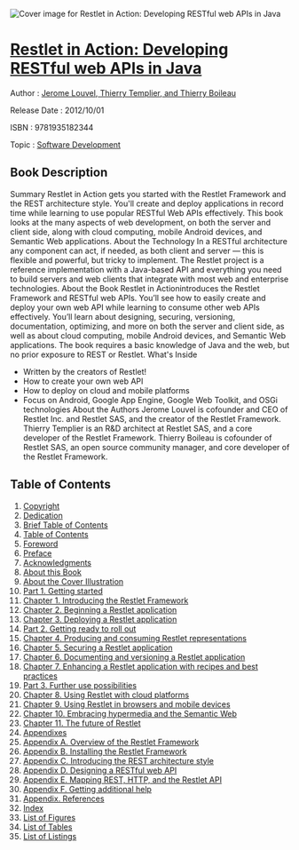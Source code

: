 ![Cover image for Restlet in Action: Developing RESTful web APIs in Java](https://imgdetail.ebookreading.net/cover/cover/software_development/EB9781935182344.jpg)

[Restlet in Action: Developing RESTful web APIs in Java](https://ebookreading.net/view/book/Restlet+in+Action%3A+Developing+RESTful+web+APIs+in+Java-EB9781935182344_1.html "Restlet in Action: Developing RESTful web APIs in Java")
====================================================================================================================

Author : [Jerome Louvel](https://ebookreading.net/search/author/Jerome+Louvel),[ Thierry Templier](https://ebookreading.net/search/author/+Thierry+Templier),[ and Thierry Boileau](https://ebookreading.net/search/author/+and+Thierry+Boileau)

Release Date : 2012/10/01

ISBN : 9781935182344

Topic : [Software Development](https://ebookreading.net/search/category/software-development)

Book Description
-----------------

Summary
Restlet in Action gets you started with the Restlet Framework and the REST architecture style. You'll create and deploy applications in record time while learning to use popular RESTful Web APIs effectively. This book looks at the many aspects of web development, on both the server and client side, along with cloud computing, mobile Android devices, and Semantic Web applications.
About the Technology
In a RESTful architecture any component can act, if needed, as both client and server — this is flexible and powerful, but tricky to implement. The Restlet project is a reference implementation with a Java-based API and everything you need to build servers and web clients that integrate with most web and enterprise technologies.
About the Book
Restlet in Actionintroduces the Restlet Framework and RESTful web APIs. You’ll see how to easily create and deploy your own web API while learning to consume other web APIs effectively. You’ll learn about designing, securing, versioning, documentation, optimizing, and more on both the server and client side, as well as about cloud computing, mobile Android devices, and Semantic Web applications.
The book requires a basic knowledge of Java and the web, but no prior exposure to REST or Restlet.
What's Inside
- Written by the creators of Restlet!
- How to create your own web API
- How to deploy on cloud and mobile platforms
- Focus on Android, Google App Engine, Google Web Toolkit, and OSGi technologies
About the Authors
Jerome Louvel is cofounder and CEO of Restlet Inc. and Restlet SAS, and the creator of the Restlet Framework. Thierry Templier is an R&amp;D architect at Restlet SAS, and a core developer of the Restlet Framework. Thierry Boileau is cofounder of Restlet SAS, an open source community manager, and core developer of the Restlet Framework.
              
Table of Contents
-----------------

1. [Copyright](https://ebookreading.net/view/book/Restlet+in+Action%3A+Developing+RESTful+web+APIs+in+Java-EB9781935182344_3.html)
1. [Dedication](https://ebookreading.net/view/book/Restlet+in+Action%3A+Developing+RESTful+web+APIs+in+Java-EB9781935182344_4.html)
1. [Brief Table of Contents](https://ebookreading.net/view/book/Restlet+in+Action%3A+Developing+RESTful+web+APIs+in+Java-EB9781935182344_5.html)
1. [Table of Contents](https://ebookreading.net/view/book/Restlet+in+Action%3A+Developing+RESTful+web+APIs+in+Java-EB9781935182344_6.html)
1. [Foreword](https://ebookreading.net/view/book/Restlet+in+Action%3A+Developing+RESTful+web+APIs+in+Java-EB9781935182344_7.html)
1. [Preface](https://ebookreading.net/view/book/Restlet+in+Action%3A+Developing+RESTful+web+APIs+in+Java-EB9781935182344_8.html)
1. [Acknowledgments](https://ebookreading.net/view/book/Restlet+in+Action%3A+Developing+RESTful+web+APIs+in+Java-EB9781935182344_9.html)
1. [About this Book](https://ebookreading.net/view/book/Restlet+in+Action%3A+Developing+RESTful+web+APIs+in+Java-EB9781935182344_10.html)
1. [About the Cover Illustration](https://ebookreading.net/view/book/Restlet+in+Action%3A+Developing+RESTful+web+APIs+in+Java-EB9781935182344_11.html)
1. [Part 1. Getting started](https://ebookreading.net/view/book/Restlet+in+Action%3A+Developing+RESTful+web+APIs+in+Java-EB9781935182344_12.html)
1. [Chapter 1. Introducing the Restlet Framework](https://ebookreading.net/view/book/Restlet+in+Action%3A+Developing+RESTful+web+APIs+in+Java-EB9781935182344_13.html)
1. [Chapter 2. Beginning a Restlet application](https://ebookreading.net/view/book/Restlet+in+Action%3A+Developing+RESTful+web+APIs+in+Java-EB9781935182344_14.html)
1. [Chapter 3. Deploying a Restlet application](https://ebookreading.net/view/book/Restlet+in+Action%3A+Developing+RESTful+web+APIs+in+Java-EB9781935182344_15.html)
1. [Part 2. Getting ready to roll out](https://ebookreading.net/view/book/Restlet+in+Action%3A+Developing+RESTful+web+APIs+in+Java-EB9781935182344_16.html)
1. [Chapter 4. Producing and consuming Restlet representations](https://ebookreading.net/view/book/Restlet+in+Action%3A+Developing+RESTful+web+APIs+in+Java-EB9781935182344_17.html)
1. [Chapter 5. Securing a Restlet application](https://ebookreading.net/view/book/Restlet+in+Action%3A+Developing+RESTful+web+APIs+in+Java-EB9781935182344_18.html)
1. [Chapter 6. Documenting and versioning a Restlet application](https://ebookreading.net/view/book/Restlet+in+Action%3A+Developing+RESTful+web+APIs+in+Java-EB9781935182344_19.html)
1. [Chapter 7. Enhancing a Restlet application with recipes and best practices](https://ebookreading.net/view/book/Restlet+in+Action%3A+Developing+RESTful+web+APIs+in+Java-EB9781935182344_20.html)
1. [Part 3. Further use possibilities](https://ebookreading.net/view/book/Restlet+in+Action%3A+Developing+RESTful+web+APIs+in+Java-EB9781935182344_21.html)
1. [Chapter 8. Using Restlet with cloud platforms](https://ebookreading.net/view/book/Restlet+in+Action%3A+Developing+RESTful+web+APIs+in+Java-EB9781935182344_22.html)
1. [Chapter 9. Using Restlet in browsers and mobile devices](https://ebookreading.net/view/book/Restlet+in+Action%3A+Developing+RESTful+web+APIs+in+Java-EB9781935182344_23.html)
1. [Chapter 10. Embracing hypermedia and the Semantic Web](https://ebookreading.net/view/book/Restlet+in+Action%3A+Developing+RESTful+web+APIs+in+Java-EB9781935182344_24.html)
1. [Chapter 11. The future of Restlet](https://ebookreading.net/view/book/Restlet+in+Action%3A+Developing+RESTful+web+APIs+in+Java-EB9781935182344_25.html)
1. [Appendixes](https://ebookreading.net/view/book/Restlet+in+Action%3A+Developing+RESTful+web+APIs+in+Java-EB9781935182344_26.html)
1. [Appendix A. Overview of the Restlet Framework](https://ebookreading.net/view/book/Restlet+in+Action%3A+Developing+RESTful+web+APIs+in+Java-EB9781935182344_27.html)
1. [Appendix B. Installing the Restlet Framework](https://ebookreading.net/view/book/Restlet+in+Action%3A+Developing+RESTful+web+APIs+in+Java-EB9781935182344_28.html)
1. [Appendix C. Introducing the REST architecture style](https://ebookreading.net/view/book/Restlet+in+Action%3A+Developing+RESTful+web+APIs+in+Java-EB9781935182344_29.html)
1. [Appendix D. Designing a RESTful web API](https://ebookreading.net/view/book/Restlet+in+Action%3A+Developing+RESTful+web+APIs+in+Java-EB9781935182344_30.html)
1. [Appendix E. Mapping REST, HTTP, and the Restlet API](https://ebookreading.net/view/book/Restlet+in+Action%3A+Developing+RESTful+web+APIs+in+Java-EB9781935182344_31.html)
1. [Appendix F. Getting additional help](https://ebookreading.net/view/book/Restlet+in+Action%3A+Developing+RESTful+web+APIs+in+Java-EB9781935182344_32.html)
1. [Appendix. References](https://ebookreading.net/view/book/Restlet+in+Action%3A+Developing+RESTful+web+APIs+in+Java-EB9781935182344_33.html)
1. [Index](https://ebookreading.net/view/book/Restlet+in+Action%3A+Developing+RESTful+web+APIs+in+Java-EB9781935182344_34.html)
1. [List of Figures](https://ebookreading.net/view/book/Restlet+in+Action%3A+Developing+RESTful+web+APIs+in+Java-EB9781935182344_36.html)
1. [List of Tables](https://ebookreading.net/view/book/Restlet+in+Action%3A+Developing+RESTful+web+APIs+in+Java-EB9781935182344_37.html)
1. [List of Listings](https://ebookreading.net/view/book/Restlet+in+Action%3A+Developing+RESTful+web+APIs+in+Java-EB9781935182344_38.html)
